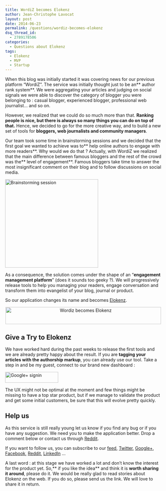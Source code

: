 ```yaml
---
title: WordiZ becomes Elokenz
author: Jean-Christophe Lavocat
layout: post
date: 2014-06-23
permalink: /questions/wordiz-becomes-elokenz
dsq_thread_id:
  - 2789178506
categories:
  - Questions about Elokenz
tags:
  - Elokenz
  - MVP
  - Startup
---
```

When this blog was initially started it was covering news for our previous platform &#8220;WordiZ&#8221;. The service was initially thought just to be an** author rank system**. We were aggregating your articles and judging on social signals we were able to discover the category of blogger you were belonging to : casual blogger, experienced blogger, professional web journalist&#8230; and so on.

However, we realized that we could do so much more than that. **Ranking people is nice, but there is always so many things you can do on top of that.** Hence, we decided to go for the more creative way, and to build a new set of tools for **bloggers, web journalists and community managers**.

Our team took some time in brainstorming sessions and we decided that the first goal we wanted to achieve was to** help online authors to engage with more readers**. Why would we do that ? Actually, with WordiZ we realized that the main difference between famous bloggers and the rest of the crowd was the** level of engagement**. Famous bloggers take time to answer the most insignificant comment on their blog and to follow discussions on social media.

<img class="aligncenter size-medium wp-image-227" src="http://blog.elokenz.com/wp-content/uploads/2014/06/brainstorming-300x285.jpg" alt="Brainstorming session" width="300" height="285" />

As a consequence, the solution comes under the shape of an &#8220;**engagement management platform**&#8221; (does it sounds too geeky ?). We will progressively release tools to help you managing your readers, engage conversation and transform them into evangelist of your blog, journal or product.

So our application changes its name and becomes <a href="http://mandrillapp.com/track/click.php?u=30143833&id=d200d6d3617849b0875a79d828584ee6&url=http%3A%2F%2Fwww.elokenz.com&url_id=4559e54bc8cdea7bba40a33f6184f7b766904836" target="_blank">Elokenz</a>.

<center>
  <img class="aligncenter size-full wp-image-222" src="http://blog.elokenz.com/wp-content/uploads/2014/06/wordiz_devient_elokenz.png" alt="Wordiz becomes Elokenz" width="502" height="55" />
</center>

## Give a Try to Elokenz

We have worked hard during the past weeks to release the first tools and we are already pretty happy about the result. If you are **tagging your articles with the authorship markup**, you can already use our tool. Take a step in and be my guest, connect to our brand new dashboard :

<a title="Sign in Elokenz" href="http://www.elokenz.com/accounts/login/google-oauth2/" target="_blank"><img class="aligncenter  wp-image-224" src="http://blog.elokenz.com/wp-content/uploads/2014/06/sign-in-button-1024x192.png" alt="Google+ signin" width="171" height="35" /></a>

The UX might not be optimal at the moment and few things might be missing to have a top star product, but if we manage to validate the product and get some initial customers, be sure that this will evolve pretty quickly.

## Help us

As this service is still really young let us know if you find any bug or if you have any suggestion. We need you to make the application better. Drop a comment below or contact us through <a title="Reddit support page for Elokenz" href="http://www.reddit.com/r/elokenz/" target="_blank">Reddit</a>.

If you want to follow us, you can subscribe to our [feed][1], <a title="Elokenz on Twitter" href="https://twitter.com/elokenz_com" target="_blank">Twitter</a>, <a title="Elokenz on Google+" href="https://www.google.com/+Elokenz" target="_blank">Google+</a>, <a title="Elokenz on Facebook" href="https://www.facebook.com/elokenz" target="_blank">Facebook</a>, <a title="Reddit support page for Elokenz" href="http://www.reddit.com/r/elokenz/" target="_blank">Reddit</a>, <a title="Elokenz on LinkedIn" href="https://www.linkedin.com/company/elokenz" target="_blank">LinkedIn</a> &#8230;

A last word : at this stage we have worked a lot and don&#8217;t know the interest for the product yet. So,** if you like the idea** and think it is **worth sharing it around**, please do it. We would be really glad to read stories about Elokenz on the web. If you do so, please send us the link. We will love to share it in return.

 [1]: http://blog.elokenz.com/feed/ "Elokenz RSS feed"